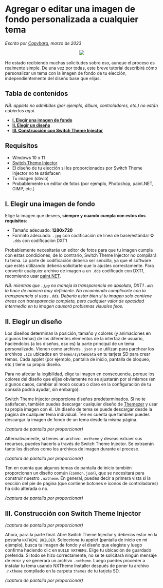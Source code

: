 # Agregar o editar una imagen de fondo personalizada a cualquier tema

*Escrito por [Capybara](https://themezer.net/creators/382997176307154945), marzo de 2023*

<div align="center">
<img src="https://avatars.githubusercontent.com/u/65415089?s=200&v=4" />
</div>

<br />
He estado recibiendo muchas solicitudes sobre eso, aunque el proceso es realmente simple. De una vez por todas, este breve tutorial describirá cómo personalizar un tema con la imagen de fondo de tu elección, independientemente del diseño base que elijas.

## Tabla de contenidos

*NB: applets no admitidos (por ejemplo, álbum, controladores, etc.) no están cubiertos aquí.*

- **[I. Elegir una imagen de fondo](#i-choosing-a-background-image)**
- **[II. Elegir un diseño](#ii-picking-a-layout)**
- **[III. Construcción con Switch Theme Injector](#iii-building-with-switch-theme-injector)**

## Requisitos

- Windows 10 o 11
- [Switch Theme Injector](https://github.com/exelix11/SwitchThemeInjector/releases)
- El diseño de tu elección si los proporcionados por Switch Theme Injector no te satisfacen
- Tu imagen (obvio)
- Probablemente un editor de fotos (por ejemplo, Photoshop, paint.NET, GIMP, etc.)

## I. Elegir una imagen de fondo

Elige la imagen que desees, **siempre y cuando cumpla con estos dos requisitos**:

- Tamaño adecuado: **1280x720**
- Formato adecuado: `.jpg` con codificación de línea de base/estándar **O** `.dds` con codificación DXT1

Probablemente necesitarás un editor de fotos para que tu imagen cumpla con estas condiciones; de lo contrario, Switch Theme Injector no compilará tu tema. La parte de codificación debería ser sencilla, ya que el software que estés utilizando debería solicitarte que lo ajustes correctamente. Para convertir cualquier archivo de imagen a un `.dds` codificado con DXT1, recomiendo usar [paint.NET](https://www.getpaint.net/download.html#download).

*NB: mientras que `.jpg` no maneja la transparencia en absoluto, DXT1 `.dds` lo hace de manera muy deficiente. No recomiendo complicarte con la transparencia si usas `.dds`. Debería estar bien si tu imagen solo contiene áreas con transparencia completa, pero cualquier valor de opacidad intermedio en tu imagen causará problemas visuales feos.*

## II. Elegir un diseño

Los diseños determinan la posición, tamaño y colores (y animaciones en algunos temas) de los diferentes elementos de la interfaz de usuario, haciéndolos (a los diseños, eso es) la parte principal de un tema personalizado. Vienen como archivos `.json` y se utilizan para parchear los archivos `.szs` ubicados en `themes/systemData` en tu tarjeta SD para crear temas. Cada applet (por ejemplo, pantalla de inicio, pantalla de bloqueo, etc.) tiene su propio diseño.

Para no afectar la legibilidad, elige tu imagen en consecuencia, porque los colores del diseño que elijas obviamente no se ajustarán por sí mismos (en algunos casos, cambiar al modo oscuro o claro en la configuración de tu consola podría ayudar, sin embargo).

Switch Theme Injector proporciona diseños predeterminados. Si no te satisfacen, también puedes descargar cualquier diseño de [Themezer](https://themezer.net/) y usar tu propia imagen con él. Un diseño de tema se puede descargar desde la página de cualquier tema individual. Ten en cuenta que también puedes descargar la imagen de fondo de un tema desde la misma página.

*(captura de pantalla por proporcionar)*

Alternativamente, si tienes un archivo `.nxtheme` y deseas extraer sus recursos, puedes hacerlo a través de Switch Theme Injector. Se extraerán tanto los diseños como los archivos de imagen durante el proceso.

*(captura de pantalla por proporcionar)*

Ten en cuenta que algunos temas de pantalla de inicio también proporcionan un diseño común (`common.json`), que se necesitará para construir nuestro `.nxtheme`. En general, puedes decir a primera vista si la sección del pie de página (que contiene botones e iconos de controladores) ha sido alterada o no.

*(captura de pantalla por proporcionar)*

## III. Construcción con Switch Theme Injector

*(captura de pantalla por proporcionar)*

Ahora, para la parte final. Abre Switch Theme Injector y deberías estar en la pestaña `NXTHEME BUILDER`. Selecciona tu applet (pantalla de inicio en mi ejemplo), busca tu imagen de fondo y el diseño que elegiste y luego confirma haciendo clic en `BUILD NXTHEME`. Elige tu ubicación de guardado preferida. Si todo se hizo correctamente, no se te solicitará ningún mensaje de error y se generará un archivo `.nxtheme`. Luego puedes proceder a instalar tu tema usando NXTheme Installer después de poner tu archivo `.nxtheme` compilado en la carpeta `themes` de tu tarjeta SD.

*(captura de pantalla por proporcionar)*

